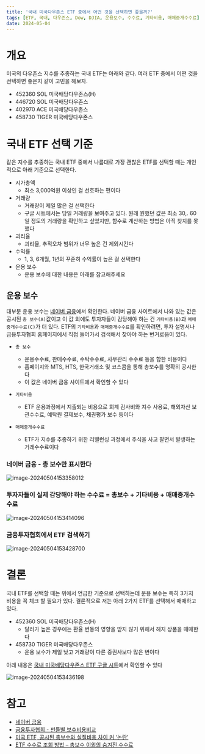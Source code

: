 ```yaml
---
title: '국내 미국다우존스 ETF 중에서 어떤 것을 선택하면 좋을까?'
tags: [ETF, 국내, 다우존스, Dow, DJIA, 운용보수, 수수료, 기타비용, 매매중개수수료]
date: 2024-05-04
---
```


# 개요

미국의 다우존스 지수를 추종하는 국내 ETF는 아래와 같다. 여러 ETF 중에서 어떤 것을 선택하면 좋은지 같이 고민을 해보자.

- 452360	SOL 미국배당다우존스(H)
- 446720	SOL 미국배당다우존스
- 402970	ACE 미국배당다우존스
- 458730	TIGER 미국배당다우존스

# 국내 ETF 선택 기준

같은 지수를 추종하는 국내 ETF 중에서 나름대로 가장 괜찮은 ETF를 선택할 때는 개인적으로 아래 기준으로 선택한다.

- 시가총액
  - 최소 3,000억원 이상인 걸 선호하는 편이다
- 거래량
  - 거래량이 제일 많은 걸 선택한다
  - 구글 시트에서는 당일 거래량을 보여주고 있다. 원래 원했던 값은 최소 30,. 60일 정도의 거래량을 확인하고 싶었지만, 함수로 계산하는 방법은 아직 찾지를 못했다
- 괴리율
  - 괴리율, 추적오차 범위가 너무 높은 건 제외시킨다
- 수익률
  - 1, 3, 6개월, 1년의 꾸준히 수익률이 높은 걸 선택한다
- 운용 보수
  - 운용 보수에 대한 내용은 아래를 참고해주세요

## 운용 보수

대부분 운용 보수는 [네이버 금융](https://finance.naver.com/item/main.naver?code=446720)에서 확인한다. 네이버 금융 사이트에서 나와 있는 값은 공시된 `총 보수(A)`값이고 이 값 외에도 투자자들이 감당해야 하는 건  `기타비용(B)`과 `매매중개수수료(C)`가 더 있다. ETF의 `기타비용`과 `매매중개수수료`를 확인하려면, 투자 설명서나 금융투자협회 홈페이지에서 직접 들어가서 검색해서 찾아야 하는 번거로움이 있다.

- `총 보수`
  - 운용수수료, 판매수수료, 수탁수수료, 사무관리 수수료 등을 합한 비용이다
  - 홈페이지와 MTS, HTS, 한국거래소 및 코스콤을 통해 총보수를 명확히 공시한다
  - 이 값은 네이버 금융 사이트에서 확인할 수 있다

- `기타비용`
  - ETF 운용과정에서 지출되는 비용으로 회계 감사비와 지수 사용료, 해외자산 보관수수료, 예탁원 결제보수, 채권평가 보수 등이다
  
- `매매중개수수료`
  - ETF가 지수를 추종하기 위한 리밸런싱 과정에서 주식을 사고 팔면서 발생하는 거래수수료이다


### 네이버 금융 - 총 보수만 표시한다

![image-20240504153358012](/media/articles/Domestic-ETF-Selection/image-20240504153358012.png)

### 투자자들이 실제 감당해야 하는 수수료 = 총보수 + 기타비용 + 매매중개수수료

![image-20240504153414096](/media/articles/Domestic-ETF-Selection/image-20240504153414096.png)

### 금융투자협회에서 ETF 검색하기

![image-20240504153428700](/media/articles/Domestic-ETF-Selection/image-20240504153428700.png)

# 결론

국내 ETF를 선택할 때는 위에서 언급한 기준으로 선택하는데 운용 보수는 특히 3가지 비용을 꼭 체크 할 필요가 있다. 결론적으로 저는 아래 2가지 ETF를 선택해서 매매하고 있다.

- 452360	SOL 미국배당다우존스(H)
  - 달러가 높은 경우에는 환율 변동의 영향을 받지 않기 위해서 헤지 상품을 매매한다
- 458730	TIGER 미국배당다우존스
  - 운용 보수가 제일 낮고 거래량이 다른 증권사보다 많은 변이다

아래 내용은 [국내 미국배당다우존스 ETF 구글 시트](https://docs.google.com/spreadsheets/d/11kbUc6UClddhaStg6biPkQhFeC8ssGRITeYg1ZDxu8s/edit?usp=sharing)에서 확인할 수 있다

![image-20240504153436198](/media/articles/Domestic-ETF-Selection/image-20240504153436198.png)

# 참고

- [네이버 금융](https://finance.naver.com/search/searchList.naver?query=%B9%CC%B1%B9%B9%E8%B4%E7%B4%D9%BF%EC%C1%B8%BD%BA)
- [금융투자협회 - 펀들별 보수비용비교](https://dis.kofia.or.kr/websquare/index.jsp?w2xPath=/wq/fundann/DISFundFeeCMS.xml&divisionId=MDIS01005001000000&serviceId=SDIS01005001000)
- [미국 ETF, 공시된 총보수와 실질비용 차이 커 ‘논란’](https://www.sisajournal-e.com/news/articleView.html?idxno=300302)
- [ETF 수수료 조회 방법 – 총보수 이외의 숨겨진 수수료](https://toalmotexit.com/etf/compare-etf-fees/)